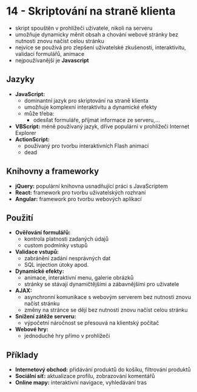 # 14 - Skriptování na straně klienta
- skript spouštěn v prohlížeči uživatele, nikoli na serveru
- umožňuje dynamicky měnit obsah a chování webové stránky bez nutnosti znovu načíst celou stránku
- nejvíce se používá pro zlepšení uživatelské zkušenosti, interaktivitu, validaci formulářů, animace
- nejpoužívanější je **Javascript**
## Jazyky
- **JavaScript:** 
	- dominantní jazyk pro skriptování na straně klienta
	- umožňuje komplexní interaktivitu a dynamické efekty
	- může třeba: 
		- odesílat formuláře, příjmat informace ze serveru,...
- **VBScript:** méně používaný jazyk, dříve populární v prohlížeči Internet Explorer
- **ActionScript:** 
	- používaný pro tvorbu interaktivních Flash animací
	- dead
## Knihovny a frameworky
- **jQuery:** populární knihovna usnadňující práci s JavaScriptem
- **React:** framework pro tvorbu uživatelských rozhraní
- **Angular:** framework pro tvorbu webových aplikací
## Použití
- **Ověřování formulářů:** 
	- kontrola platnosti zadaných údajů
	- custom podmínky vstupů
- **Validace vstupů:** 
	- zabránění zadání nesprávných dat
	- SQL injection útoky apod.
- **Dynamické efekty:** 
	- animace, interaktivní menu, galerie obrázků
	- stránky se stávají dynamičtějšími a zábavnějšími pro uživatele
- **AJAX:** 
	- asynchronní komunikace s webovým serverem bez nutnosti znovu načíst stránku
	- změny na stránce se dějí bez nutnosti znovu načíst celou stránku
- **Snížení zátěže serveru:** 
	- výpočetní náročnost se přesouvá na klientský počítač
- **Webové hry:** 
	- jednoduché hry přímo v prohlížeči
## Příklady
- **Internetový obchod:** přidávání produktů do košíku, filtrování produktů
- **Sociální síť:** aktualizace profilu, zobrazování komentářů
- **Online mapy:** interaktivní navigace, vyhledávání tras
